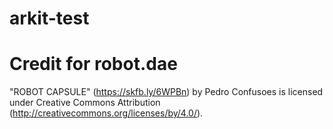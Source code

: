 # arkit-test

# Credit for robot.dae
"ROBOT CAPSULE" (https://skfb.ly/6WPBn) by Pedro Confusoes is licensed under Creative Commons Attribution (http://creativecommons.org/licenses/by/4.0/).
